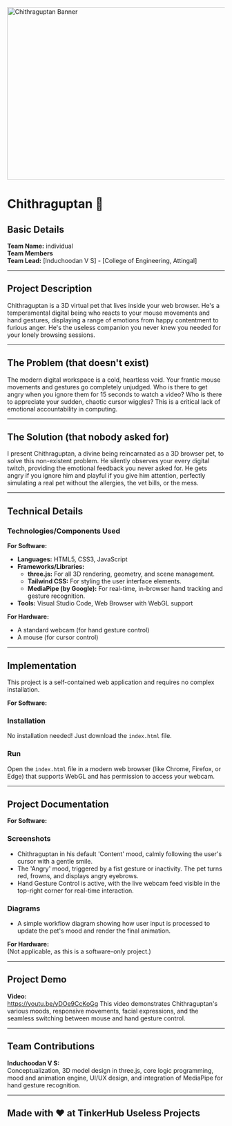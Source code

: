 <img width="1680" height="400" alt="Chithraguptan Banner" src="https://www.google.com/search?q=https://i.imgur.com/g1y2f5L.png" />

# Chithraguptan 🎯

## Basic Details

**Team Name:** individual  
**Team Members**  
**Team Lead:** [Induchoodan V S] - [College of Engineering, Attingal]

---

## Project Description

Chithraguptan is a 3D virtual pet that lives inside your web browser. He's a temperamental digital being who reacts to your mouse movements and hand gestures, displaying a range of emotions from happy contentment to furious anger. He's the useless companion you never knew you needed for your lonely browsing sessions.

---

## The Problem (that doesn't exist)

The modern digital workspace is a cold, heartless void. Your frantic mouse movements and gestures go completely unjudged. Who is there to get angry when you ignore them for 15 seconds to watch a video? Who is there to appreciate your sudden, chaotic cursor wiggles? This is a critical lack of emotional accountability in computing.

---

## The Solution (that nobody asked for)

I present Chithraguptan, a divine being reincarnated as a 3D browser pet, to solve this non-existent problem. He silently observes your every digital twitch, providing the emotional feedback you never asked for. He gets angry if you ignore him and playful if you give him attention, perfectly simulating a real pet without the allergies, the vet bills, or the mess.

---

## Technical Details

### Technologies/Components Used

**For Software:**

- **Languages:** HTML5, CSS3, JavaScript  
- **Frameworks/Libraries:**  
  - **three.js:** For all 3D rendering, geometry, and scene management.  
  - **Tailwind CSS:** For styling the user interface elements.  
  - **MediaPipe (by Google):** For real-time, in-browser hand tracking and gesture recognition.  
- **Tools:** Visual Studio Code, Web Browser with WebGL support

**For Hardware:**

- A standard webcam (for hand gesture control)  
- A mouse (for cursor control)

---

## Implementation

This project is a self-contained web application and requires no complex installation.

**For Software:**

### Installation

No installation needed! Just download the `index.html` file.

### Run

Open the `index.html` file in a modern web browser (like Chrome, Firefox, or Edge) that supports WebGL and has permission to access your webcam.

---

## Project Documentation

**For Software:**

### Screenshots

- Chithraguptan in his default 'Content' mood, calmly following the user's cursor with a gentle smile.  
- The 'Angry' mood, triggered by a fist gesture or inactivity. The pet turns red, frowns, and displays angry eyebrows.  
- Hand Gesture Control is active, with the live webcam feed visible in the top-right corner for real-time interaction.

### Diagrams

- A simple workflow diagram showing how user input is processed to update the pet's mood and render the final animation.

**For Hardware:**  
(Not applicable, as this is a software-only project.)

---

## Project Demo

**Video:**  
https://youtu.be/yDOe9CcKoGg
This video demonstrates Chithraguptan's various moods, responsive movements, facial expressions, and the seamless switching between mouse and hand gesture control.

---

## Team Contributions

**Induchoodan V S:**  
Conceptualization, 3D model design in three.js, core logic programming, mood and animation engine, UI/UX design, and integration of MediaPipe for hand gesture recognition.

---

## Made with ❤ at TinkerHub Useless Projects
